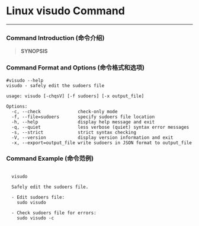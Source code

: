 # Linux visudo Command
-------------------
### Command Introduction (命令介绍)
> **SYNOPSIS**
### Command Format and Options (命令格式和选项)
```
#visudo --help
visudo - safely edit the sudoers file

usage: visudo [-chqsV] [-f sudoers] [-x output_file]

Options:
  -c, --check              check-only mode
  -f, --file=sudoers       specify sudoers file location
  -h, --help               display help message and exit
  -q, --quiet              less verbose (quiet) syntax error messages
  -s, --strict             strict syntax checking
  -V, --version            display version information and exit
  -x, --export=output_file write sudoers in JSON format to output_file
```
### Command Example (命令范例)
```

  visudo

  Safely edit the sudoers file.

  - Edit sudoers file:
    sudo visudo

  - Check sudoers file for errors:
    sudo visudo -c


```
